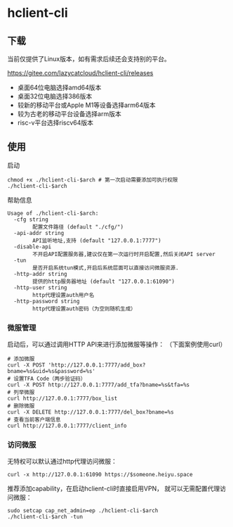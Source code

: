 # hclient-cli
## 下载
当前仅提供了Linux版本，如有需求后续还会支持别的平台。

https://gitee.com/lazycatcloud/hclient-cli/releases

- 桌面64位电脑选择amd64版本
- 桌面32位电脑选择386版本
- 较新的移动平台或Apple M1等设备选择arm64版本
- 较为古老的移动平台设备选择arm版本
- risc-v平台选择riscv64版本

## 使用

启动
```shell
chmod +x ./hclient-cli-$arch # 第一次启动需要添加可执行权限
./hclient-cli-$arch
```

帮助信息
```
Usage of ./hclient-cli-$arch:
  -cfg string
    	配置文件路径 (default "./cfg/")
  -api-addr string
    	API监听地址,支持 (default "127.0.0.1:7777")
  -disable-api
    	不开启API配置服务器,建议仅在第一次运行时开启配置,然后关闭API server
  -tun
    	是否开启系统tun模式,开启后系统层面可以直接访问微服资源.
  -http-addr string
    	提供的http服务器地址 (default "127.0.0.1:61090")
  -http-user string
    	http代理设置auth用户名
  -http-password string
    	http代理设置auth密码（为空则随机生成）
```

### 微服管理
启动后，可以通过调用HTTP API来进行添加微服等操作：
（下面案例使用curl）
```shell
# 添加微服
curl -X POST 'http://127.0.0.1:7777/add_box?bname=%s&uid=%s&password=%s'
# 设置TFA Code（两步验证码）
curl -X POST http://127.0.0.1:7777/add_tfa?bname=%s&tfa=%s
# 列举微服
curl http://127.0.0.1:7777/box_list
# 删除微服
curl -X DELETE http://127.0.0.1:7777/del_box?bname=%s
# 查看当前客户端信息
curl http://127.0.0.1:7777/client_info
```

### 访问微服
无特权可以默认通过http代理访问微服：
```shell
curl -x http://127.0.0.1:61090 https://$someone.heiyu.space
```

推荐添加capability，在启动hclient-cli时直接启用VPN，
就可以无需配置代理访问微服：
```shell
sudo setcap cap_net_admin=ep ./hclient-cli-$arch
./hclient-cli-$arch -tun
```
